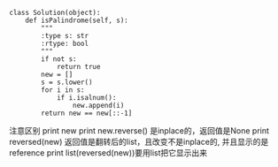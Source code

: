```
class Solution(object):
    def isPalindrome(self, s):
        """
        :type s: str
        :rtype: bool
        """
        if not s:
            return true
        new = []
        s = s.lower()
        for i in s:
            if i.isalnum():
                new.append(i)
        return new == new[::-1]
```
注意区别
        print new
        print new.reverse() 是inplace的，返回值是None
        print reversed(new) 返回值是翻转后的list，且改变不是inplace的, 并且显示的是reference
        print list(reversed(new))要用list把它显示出来
